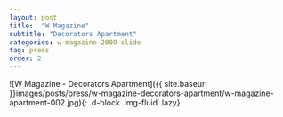 ```yaml
---
layout: post
title:  "W Magazine"
subtitle: "Decorators Apartment"
categories: w-magazine-2009-slide
tag: press
order: 2
---
```


![W Magazine - Decorators Apartment]({{ site.baseurl }}images/posts/press/w-magazine-decorators-apartment/w-magazine-apartment-002.jpg){: .d-block .img-fluid .lazy}
